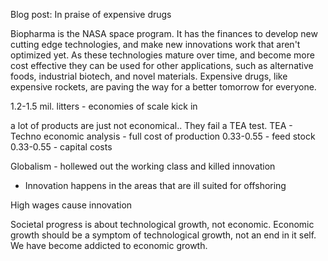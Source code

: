 Blog post: In praise of expensive drugs

Biopharma is the NASA space program.
It has the finances to develop new cutting edge technologies, and make new innovations work that aren't optimized yet.
As these technologies mature over time, and become more cost effective they can be used for other applications, such as alternative foods, industrial biotech, and novel materials.
Expensive drugs, like expensive rockets, are paving the way for a better tomorrow for everyone.

1.2-1.5 mil. litters - economies of scale kick in

a lot of products are just not economical.. They fail a TEA test. TEA - Techno economic analysis - full cost of production
0.33-0.55 - feed stock
0.33-0.55 - capital costs


Globalism - hollewed out the working class and killed innovation
 * Innovation happens in the areas that are ill suited for offshoring


High wages cause innovation

Societal progress is about technological growth, not economic. Economic growth should be a symptom of technological growth, not an end in it self. We have become addicted to economic growth.






